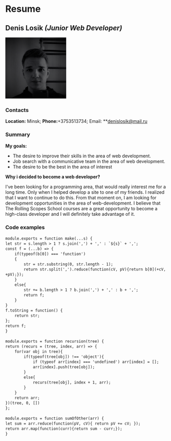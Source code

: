 # Resume
## Denis Losik *(Junior Web Developer)*
![avatar](images/avatar.png) 
### Contacts
**Location:** Minsk; **Phone:**+3753513734; Email: **denislosik@mail.ru
### Summary
**My goals:**
* The desire to improve their skills in the area of web development.
* Job search with a communicative team in the area of web development.
* The desire to be the best in the area of interest

**Why i decided to become a web developer?** 

I've been looking for a programming area, that would really interest me for a long time. Only when I helped develop a site to one of my friends. I realized that I want to continue to do this. From that moment on, I am looking for development opportunities in the area of web-development. I believe that The Rolling Scopes School courses are a great opportunity to become a high-class developer and I will definitely take advantage of it.
### Code examples 

    module.exports = function make(...s) {
    let str = s.length > 1 ? s.join(',') + ',' : `${s}` + ',';
    const f = (...b) => {
        if(typeof(b[0]) === 'function')
        {
            str = str.substring(0, str.length - 1);
            return str.split(',').reduce(function(cV, pV){return b[0](+cV, +pV);});
        }
        else{            
            str += b.length > 1 ? b.join(',') + ',' : b + ',';
            return f;
        }        
    }
    f.toString = function() {
        return str;
    };
    return f;
    } 
    
    module.exports = function recursion(tree) {
    return (recurs = (tree, index, arr) => {
        for(var obj in tree){
            if(typeof(tree[obj]) !== 'object'){
                if (typeof arr[index] === 'undefined') arr[index] = [];
                arr[index].push(tree[obj]);
            }
            else{
                recurs(tree[obj], index + 1, arr);
            } 
        }    
        return arr;
    })(tree, 0, [])
    };
    
    module.exports = function sumOfOther(arr) {
    let sum = arr.reduce(function(pV, cV){ return pV += cV; });
    return arr.map(function(curr){return sum - curr;});
    }
    